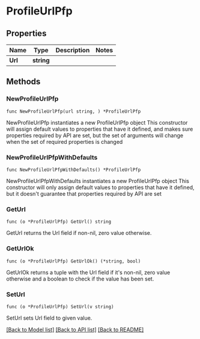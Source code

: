 # ProfileUrlPfp

## Properties

Name | Type | Description | Notes
------------ | ------------- | ------------- | -------------
**Url** | **string** |  | 

## Methods

### NewProfileUrlPfp

`func NewProfileUrlPfp(url string, ) *ProfileUrlPfp`

NewProfileUrlPfp instantiates a new ProfileUrlPfp object
This constructor will assign default values to properties that have it defined,
and makes sure properties required by API are set, but the set of arguments
will change when the set of required properties is changed

### NewProfileUrlPfpWithDefaults

`func NewProfileUrlPfpWithDefaults() *ProfileUrlPfp`

NewProfileUrlPfpWithDefaults instantiates a new ProfileUrlPfp object
This constructor will only assign default values to properties that have it defined,
but it doesn't guarantee that properties required by API are set

### GetUrl

`func (o *ProfileUrlPfp) GetUrl() string`

GetUrl returns the Url field if non-nil, zero value otherwise.

### GetUrlOk

`func (o *ProfileUrlPfp) GetUrlOk() (*string, bool)`

GetUrlOk returns a tuple with the Url field if it's non-nil, zero value otherwise
and a boolean to check if the value has been set.

### SetUrl

`func (o *ProfileUrlPfp) SetUrl(v string)`

SetUrl sets Url field to given value.



[[Back to Model list]](../README.md#documentation-for-models) [[Back to API list]](../README.md#documentation-for-api-endpoints) [[Back to README]](../README.md)


